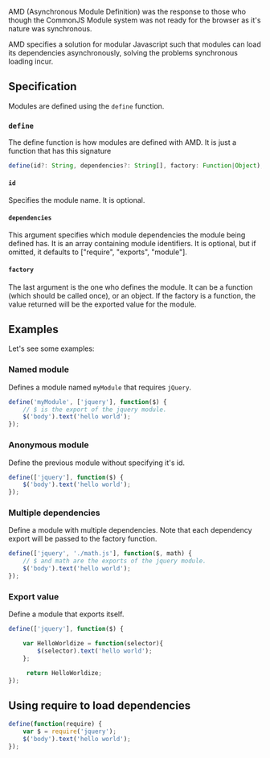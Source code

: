 AMD (Asynchronous Module Definition) was the response to those who though the CommonJS Module system was not ready for the browser as it's nature was synchronous.

AMD specifies a solution for modular Javascript such that modules can load its dependencies asynchronously, solving the problems synchronous loading incur.

## Specification

Modules are defined using the `define` function.

### `define`

The define function is how modules are defined with AMD. It is just a function that has this signature

``` javascript
define(id?: String, dependencies?: String[], factory: Function|Object);
```

#### `id`

Specifies the module name. It is optional.

#### `dependencies`

This argument specifies which module dependencies the module being defined has.
It is an array containing module identifiers.
It is optional, but if omitted, it defaults to ["require", "exports", "module"].

#### `factory`

The last argument is the one who defines the module. It can be a function (which should be called once), or an object.
If the factory is a function, the value returned will be the exported value for the module.

## Examples

Let's see some examples:

### Named module

Defines a module named `myModule` that requires `jQuery`.

```javascript
define('myModule', ['jquery'], function($) {
	// $ is the export of the jquery module.
	$('body').text('hello world');
});
```

### Anonymous module

Define the previous module without specifying it's id.

```javascript
define(['jquery'], function($) {
	$('body').text('hello world');
});
```

### Multiple dependencies

Define a module with multiple dependencies. Note that each dependency export will be passed to the factory function.

```javascript
define(['jquery', './math.js'], function($, math) {
	// $ and math are the exports of the jquery module.
	$('body').text('hello world');
});
```

### Export value

Define a module that exports itself.

```javascript
define(['jquery'], function($) {

	var HelloWorldize = function(selector){
		$(selector).text('hello world');
	};

     return HelloWorldize;
});
```

## Using require to load dependencies

```javascript
define(function(require) {
	var $ = require('jquery');
	$('body').text('hello world');
});
```